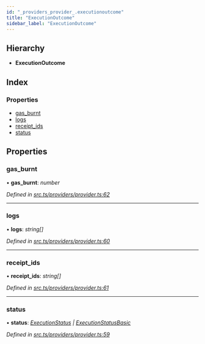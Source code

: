```yaml
---
id: "_providers_provider_.executionoutcome"
title: "ExecutionOutcome"
sidebar_label: "ExecutionOutcome"
---
```


## Hierarchy

* **ExecutionOutcome**

## Index

### Properties

* [gas_burnt](_providers_provider_.executionoutcome.md#gas_burnt)
* [logs](_providers_provider_.executionoutcome.md#logs)
* [receipt_ids](_providers_provider_.executionoutcome.md#receipt_ids)
* [status](_providers_provider_.executionoutcome.md#status)

## Properties

###  gas_burnt

• **gas_burnt**: *number*

*Defined in [src.ts/providers/provider.ts:62](https://github.com/nearprotocol/nearlib/blob/fe97eb6/src.ts/providers/provider.ts#L62)*

___

###  logs

• **logs**: *string[]*

*Defined in [src.ts/providers/provider.ts:60](https://github.com/nearprotocol/nearlib/blob/fe97eb6/src.ts/providers/provider.ts#L60)*

___

###  receipt_ids

• **receipt_ids**: *string[]*

*Defined in [src.ts/providers/provider.ts:61](https://github.com/nearprotocol/nearlib/blob/fe97eb6/src.ts/providers/provider.ts#L61)*

___

###  status

• **status**: *[ExecutionStatus](_providers_provider_.executionstatus.md) | [ExecutionStatusBasic](../enums/_providers_provider_.executionstatusbasic.md)*

*Defined in [src.ts/providers/provider.ts:59](https://github.com/nearprotocol/nearlib/blob/fe97eb6/src.ts/providers/provider.ts#L59)*
